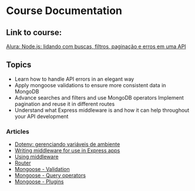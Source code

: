 # Course Documentation

## Link to course:
[Alura: Node.js: lidando com buscas, filtros, paginação e erros em uma API](https://cursos.alura.com.br/course/node-js-buscas-filtros-paginacao-erros-api)

## Topics
- Learn how to handle API errors in an elegant way
- Apply mongoose validations to ensure more consistent data in MongoDB
- Advance searches and filters and use MongoDB operators
Implement pagination and reuse it in different routes
- Understand what Express middleware is and how it can help throughout your API development

### Articles
- [Dotenv: gerenciando variáveis de ambiente](https://www.alura.com.br/artigos/dotenv-gerenciando-variaveis-ambiente#:~:text=O%20que%20é%20o%20Dotenv,-Antes%20de%20entendermos&text=Já%20que%20as%20variáveis%20de,js.)
- [Writing middleware for use in Express apps](https://expressjs.com/en/guide/writing-middleware.html)
- [Using middleware](https://expressjs.com/en/guide/using-middleware.html)
- [Router](https://expressjs.com/en/api.html#router)
- [Mongoose - Validation](https://mongoosejs.com/docs/validation.html)
- [Mongoose - Query operators](https://www.mongodb.com/docs/manual/reference/operator/query/)
- [Mongoose - Plugins](https://mongoosejs.com/docs/plugins.html)
